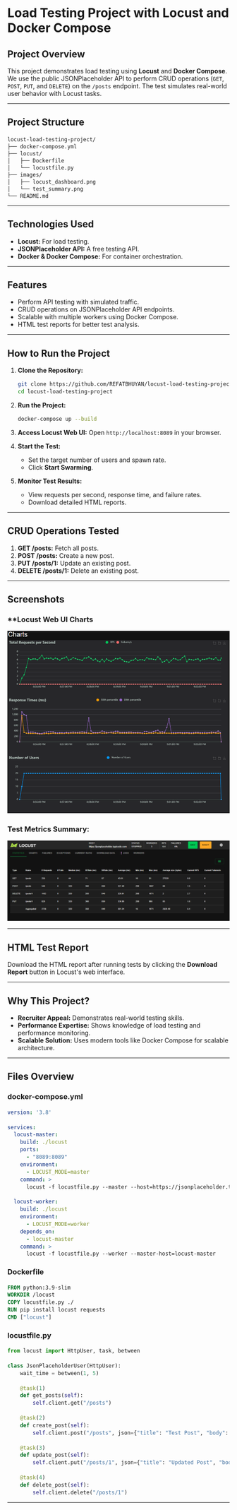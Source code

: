 # Load Testing Project with Locust and Docker Compose

## **Project Overview**
This project demonstrates load testing using **Locust** and **Docker Compose**. We use the public JSONPlaceholder API to perform CRUD operations (`GET`, `POST`, `PUT`, and `DELETE`) on the `/posts` endpoint. The test simulates real-world user behavior with Locust tasks.

---

## **Project Structure**
```
locust-load-testing-project/
├── docker-compose.yml
├── locust/
│   ├── Dockerfile
│   └── locustfile.py
├── images/
│   ├── locust_dashboard.png
│   └── test_summary.png
└── README.md
```

---

## **Technologies Used**
- **Locust:** For load testing.
- **JSONPlaceholder API:** A free testing API.
- **Docker & Docker Compose:** For container orchestration.

---

## **Features**
- Perform API testing with simulated traffic.
- CRUD operations on JSONPlaceholder API endpoints.
- Scalable with multiple workers using Docker Compose.
- HTML test reports for better test analysis.

---

## **How to Run the Project**

1. **Clone the Repository:**
   ```bash
   git clone https://github.com/REFATBHUYAN/locust-load-testing-project.git
   cd locust-load-testing-project
   ```

2. **Run the Project:**
   ```bash
   docker-compose up --build
   ```

3. **Access Locust Web UI:**
   Open `http://localhost:8089` in your browser.

4. **Start the Test:**
   - Set the target number of users and spawn rate.
   - Click **Start Swarming**.

5. **Monitor Test Results:**
   - View requests per second, response time, and failure rates.
   - Download detailed HTML reports.

---

## **CRUD Operations Tested**
1. **GET /posts:** Fetch all posts.
2. **POST /posts:** Create a new post.
3. **PUT /posts/1:** Update an existing post.
4. **DELETE /posts/1:** Delete an existing post.

---

## **Screenshots**

### **Locust Web UI Charts
![Locust Web UI](https://github.com/REFATBHUYAN/locust-load-testing-project/blob/main/images/locust_dashboard.png?raw=true)

### **Test Metrics Summary:**
![Test Summary](https://github.com/REFATBHUYAN/locust-load-testing-project/blob/main/images/test_summary.png?raw=true)

---

## **HTML Test Report**
Download the HTML report after running tests by clicking the **Download Report** button in Locust's web interface.

---

## **Why This Project?**
- **Recruiter Appeal:** Demonstrates real-world testing skills.
- **Performance Expertise:** Shows knowledge of load testing and performance monitoring.
- **Scalable Solution:** Uses modern tools like Docker Compose for scalable architecture.

---

## **Files Overview**

### **docker-compose.yml**
```yaml
version: '3.8'

services:
  locust-master:
    build: ./locust
    ports:
      - "8089:8089"
    environment:
      - LOCUST_MODE=master
    command: >
      locust -f locustfile.py --master --host=https://jsonplaceholder.typicode.com

  locust-worker:
    build: ./locust
    environment:
      - LOCUST_MODE=worker
    depends_on:
      - locust-master
    command: >
      locust -f locustfile.py --worker --master-host=locust-master
```

### **Dockerfile**
```dockerfile
FROM python:3.9-slim
WORKDIR /locust
COPY locustfile.py ./
RUN pip install locust requests
CMD ["locust"]
```

### **locustfile.py**
```python
from locust import HttpUser, task, between

class JsonPlaceholderUser(HttpUser):
    wait_time = between(1, 5)

    @task(1)
    def get_posts(self):
        self.client.get("/posts")

    @task(2)
    def create_post(self):
        self.client.post("/posts", json={"title": "Test Post", "body": "This is a test post.", "userId": 1})

    @task(3)
    def update_post(self):
        self.client.put("/posts/1", json={"title": "Updated Post", "body": "Updated content.", "userId": 1})

    @task(4)
    def delete_post(self):
        self.client.delete("/posts/1")
```

---
